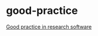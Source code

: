 # good-practice
[Good practice in research software](https://icr-rse-group.github.io/good-practice/)

